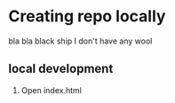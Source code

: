 # Creating repo locally
bla bla black ship
I don't have any wool
## local development
1. Open index.html
